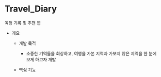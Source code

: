 # Travel_Diary
여행 기록 및 추천 앱

* 개요
   * 개발 목적
     * 소중한 기억들을 회상하고, 여행을 가본 지역과 가보지 않은 지역을 한 눈에 보게 하고자 개발
   
   * 핵심 기능
   
